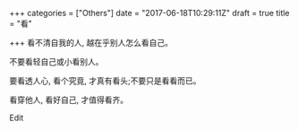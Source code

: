 +++
categories = ["Others"]
date = "2017-06-18T10:29:11Z"
draft = true
title = "看"

+++
看不清自我的人, 越在乎别人怎么看自己。

不要看轻自己或小看别人。

要看透人心, 看个究竟, 才真有看头;不要只是看看而已。

看穿他人, 看好自己, 才值得看齐。

Edit